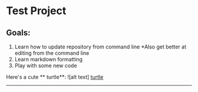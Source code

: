 # Test Project


## Goals:

1. Learn how to update repository from command line
*Also get better at editing from the command line
2. Learn markdown formatting
4. Play with some new code


Here's a cute ** turtle**: ![alt text] [turtle]

[turtle]: https://upload.wikimedia.org/wikipedia/commons/9/99/T.h._hermanni_con_speroni_5.JPG "TURTLE!!!"

---
